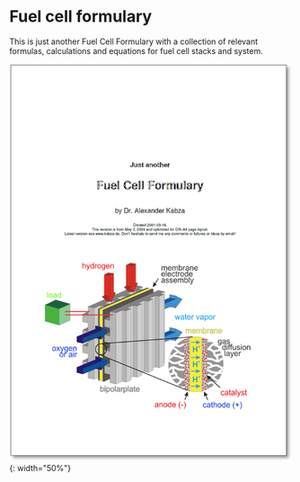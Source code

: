 # Fuel cell formulary
This is just another Fuel Cell Formulary with a collection of relevant formulas, calculations and equations for fuel cell stacks and system.

![First page](FCF_A4.png){: width="50%"}
